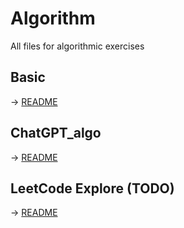 # Algorithm
All files for algorithmic exercises

## Basic
-> [README](basic/README.md)

## ChatGPT_algo
-> [README](chatGPT_algo/README.md)

## LeetCode Explore (TODO)
-> [README](LeetCodeExplore/README.md)